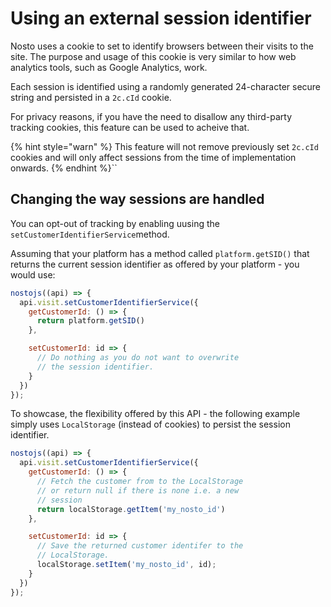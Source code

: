 # Using an external session identifier

Nosto uses a cookie to set to identify browsers between their visits to the site. The purpose and usage of this cookie is very similar to how web analytics tools, such as Google Analytics, work.

Each session is identified using a randomly generated 24-character secure string and persisted in a `2c.cId` cookie.

For privacy reasons, if you have the need to disallow any third-party tracking cookies, this feature can be used to acheive that.

{% hint style="warn" %}
This feature will not remove previously set `2c.cId` cookies and will only affect sessions from the time of implementation onwards.
{% endhint %}``

## Changing the way sessions are handled

You can opt-out of tracking by enabling uusing the `setCustomerIdentifierService`method.

Assuming that your platform has a method called `platform.getSID()` that returns the current session identifier as offered by your platform - you would use:

```js
nostojs((api) => {
  api.visit.setCustomerIdentifierService({
    getCustomerId: () => {
      return platform.getSID()
    },

    setCustomerId: id => {
      // Do nothing as you do not want to overwrite
      // the session identifier.
    }
  })
});
```

To showcase, the flexibility offered by this API - the following example simply uses `LocalStorage` (instead of cookies) to persist the session identifier. 

```js
nostojs((api) => {
  api.visit.setCustomerIdentifierService({
    getCustomerId: () => {
      // Fetch the customer from to the LocalStorage
      // or return null if there is none i.e. a new
      // session
      return localStorage.getItem('my_nosto_id')
    },

    setCustomerId: id => {
      // Save the returned customer identifer to the
      // LocalStorage. 
      localStorage.setItem('my_nosto_id', id);
    }
  })
});
```
